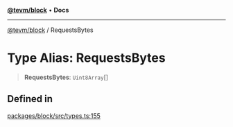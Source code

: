 [**@tevm/block**](../README.md) • **Docs**

***

[@tevm/block](../globals.md) / RequestsBytes

# Type Alias: RequestsBytes

> **RequestsBytes**: `Uint8Array`[]

## Defined in

[packages/block/src/types.ts:155](https://github.com/evmts/tevm-monorepo/blob/main/packages/block/src/types.ts#L155)
